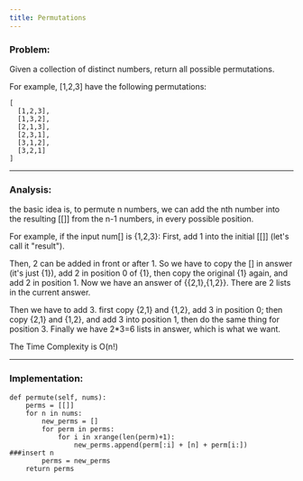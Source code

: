 ```yaml
---
title: Permutations
---
```


### Problem:
Given a collection of distinct numbers, return all possible permutations.

For example,
[1,2,3] have the following permutations:
```
[
  [1,2,3],
  [1,3,2],
  [2,1,3],
  [2,3,1],
  [3,1,2],
  [3,2,1]
]
```

***

### Analysis:
the basic idea is, to permute n numbers, we can add the nth number into the resulting [[]] from the n-1 numbers, in every possible position.

For example, if the input num[] is {1,2,3}: First, add 1 into the initial [[]] (let's call it "result").

Then, 2 can be added in front or after 1. So we have to copy the [] in answer (it's just {1}), add 2 in position 0 of {1}, then copy the original {1} again, and add 2 in position 1. Now we have an answer of {{2,1},{1,2}}. There are 2 lists in the current answer.

Then we have to add 3. first copy {2,1} and {1,2}, add 3 in position 0; then copy {2,1} and {1,2}, and add 3 into position 1, then do the same thing for position 3. Finally we have 2*3=6 lists in answer, which is what we want.

The Time Complexity is O(n!)
***

### Implementation:
```
def permute(self, nums):
    perms = [[]]   
    for n in nums:
        new_perms = []
        for perm in perms:
            for i in xrange(len(perm)+1):   
                new_perms.append(perm[:i] + [n] + perm[i:])   ###insert n
        perms = new_perms
    return perms
```


